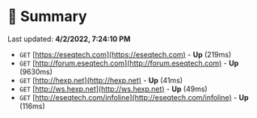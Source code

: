 # 📖 Summary
Last updated: **4/2/2022, 7:24:10 PM**

- `GET` [https://eseqtech.com](https://eseqtech.com) - **Up** (219ms)
- `GET` [http://forum.eseqtech.com](http://forum.eseqtech.com) - **Up** (9630ms)
- `GET` [http://hexp.net](http://hexp.net) - **Up** (41ms)
- `GET` [http://ws.hexp.net](http://ws.hexp.net) - **Up** (49ms)
- `GET` [http://eseqtech.com/infoline](http://eseqtech.com/infoline) - **Up** (116ms)
